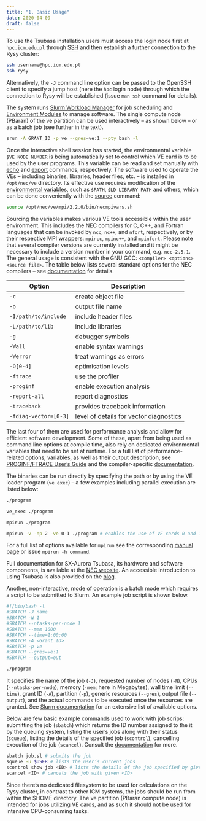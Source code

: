 ```yaml
---
title: "1. Basic Usage"
date: 2020-04-09
draft: false
---
```


<!-- <Last revision: 2020-04-09 by M. Hermanowicz <m.hermanowicz@icm.edu.pl> -->

To use the Tsubasa installation users must access the login node first
at `hpc.icm.edu.pl` through [SSH] and then establish a further
connection to the Rysy cluster:

[SSH]: https://en.wikipedia.org/wiki/Secure_Shell

```.sh
ssh username@hpc.icm.edu.pl
ssh rysy
```

Alternatively, the `-J` command line option can be passed to the OpenSSH
client to specify a jump host (here the `hpc` login node) through which
the connection to Rysy will be established (issue `man ssh` command for
details).

The system runs [Slurm Workload Manager] for job scheduling and
[Environment Modules] to manage software. The single compute node
(PBaran) of the ve partition can be used interactively – as shown below
– or as a batch job (see further in the text).

[Slurm Workload Manager]: https://slurm.schedmd.com/overview.html
[Environment Modules]: https://modules.readthedocs.io/en/latest

```.sh
srun -A GRANT_ID -p ve --gres=ve:1 --pty bash -l
```

Once the interactive shell session has started, the environmental
variable `$VE NODE NUMBER` is being automatically set to control which
VE card is to be used by the user programs. This variable can be read
and set manually with [echo] and [export] commands,
respectively. The software used to operate the VEs – including
binaries, libraries, header files, etc. – is installed in `/opt/nec/ve`
directory. Its effective use requires modification of the
[environmental variables], such as `$PATH`, `$LD LIBRARY PATH` and
others, which can be done conveniently with the [source] command:

[echo]: https://en.wikipedia.org/wiki/Echo_(command)
[export]: https://ss64.com/bash/export.html
[environmental variables]: https://en.wikipedia.org/wiki/Environment_variable
[source]: https://ss64.com/bash/source.html

```.sh
source /opt/nec/ve/mpi/2.2.0/bin/necmpivars.sh
```

Sourcing the variables makes various VE tools accessible within the
user environment. This includes the NEC compilers for C, C++, and
Fortran languages that can be invoked by `ncc`, `nc++`, and `nfort`,
respectively, or by their respective MPI wrappers: `mpincc`,
`mpinc++`, and `mpinfort`. Please note that several compiler versions
are currently installed and it might be necessary to include a version
number in your command, e.g. `ncc-2.5.1`. The general usage is
consistent with the GNU GCC: `<compiler> <options> <source file>`. The
table below lists several standard options for the NEC compilers – see
[documentation][necdoc] for details.

| Option                |  Description                             |
|-----------------------|------------------------------------------|
| `-c`                  |  create object file                      |
| `-o`                  |  output file name                        |
| `-I/path/to/include`  |  include header files                    |
| `-L/path/to/lib`      |  include libraries                       |
| `-g`                  |  debugger symbols                        |
| `-Wall`               |  enable syntax warnings                  |
| `-Werror`             |  treat warnings as errors                |
| `-O[0-4]`             |  optimisation levels                     |
| `-ftrace`             |  use the profiler                        |
| `-proginf`            |  enable execution analysis               |
| `-report-all`         |  report diagnostics                      |
| `-traceback`          |  provides traceback information          |
| `-fdiag-vector=[0-3]` |  level of details for vector diagnostics |

The last four of them are used for performance analysis and allow for
efficient software development. Some of these, apart from being used
as command line options at compile time, also rely on dedicated
environmental variables that need to be set at runtime. For a full
list of performance-related options, variables, as well as their
output description, see [PROGINF/FTRACE User’s Guide] and the
compiler-specific [documentation][necdoc].

[necdoc]: https://www.hpc.nec/documents/
[PROGINF/FTRACE User’s Guide]: https://www.hpc.nec/documents/sdk/pdfs/g2at03e-PROGINF_FTRACE_User_Guide_en.pdf

The binaries can be run directly by specifying the path or by using
the VE loader program (`ve exec`) – a few examples including parallel
execution are listed below:

```.sh
./program
```

```.sh
ve_exec ./program
```

```.sh
mpirun ./program
```

```.sh
mpirun -v -np 2 -ve 0-1 ./program # enables the use of VE cards 0 and 1
```

For a full list of options available for `mpirun` see the corresponding
[manual page] or issue `mpirun -h command`.

[manual page]: https://www.open-mpi.org/doc/v4.0/man1/mpirun.1.php

Full documentation for SX-Aurora Tsubasa, its hardware and software
components, is available at the [NEC website][necdoc]. An accessible
introduction to using Tsubasa is also provided on the [blog][necblog].

[necblog]: https://sx-aurora.github.io/posts/VE-first-steps

Another, non-interactive, mode of operation is a batch mode which
requires a script to be submitted to Slurm. An example job script is
shown below.

```.sh
#!/bin/bash -l
#SBATCH -J name
#SBATCH -N 1
#SBATCH --ntasks-per-node 1
#SBATCH --mem 1000
#SBATCH --time=1:00:00
#SBATCH -A <Grant ID>
#SBATCH -p ve
#SBATCH --gres=ve:1
#SBATCH --output=out

./program
```

It specifies the name of the job (`-J`), requested number of nodes (`-N`),
CPUs (`--ntasks-per-node`), memory (`-mem`; here in Megabytes), wall time
limit (`--time`), grant ID (`-A`), partition (`-p`), generic resources
(`--gres`), output file (`--output`), and the actual commands to be
executed once the resources are granted. See [Slurm documentation][slurmdoc] for
an extensive list of available options.

[slurmdoc]: https://slurm.schedmd.com/documentation.html

Below are few basic example commands used to work with job scrips:
submitting the job (`sbatch`) which returns the ID number assigned to
the it by the queuing system, listing the user’s jobs along with their
status (`squeue`), listing the details of the specified job
(`scontrol`), cancelling execution of the job (`scancel`). Consult the
[documentation][slurmdoc] for more.

```.sh
sbatch job.sl # submits the job
squeue -u $USER # lists the user’s current jobs
scontrol show job <ID> # lists the details of the job specified by given <ID>
scancel <ID> # cancels the job with given <ID>
```

Since there’s no dedicated filesystem to be used for calculations on
the Rysy cluster, in contrast to other ICM systems, the jobs should be
run from within the $HOME directory. The ve partition (PBaran compute
node) is intended for jobs utilizing VE cards, and as such it should
not be used for intensive CPU-consuming tasks.
